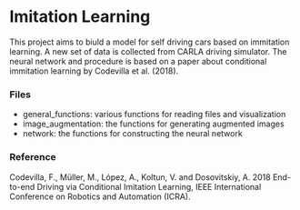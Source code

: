 # Imitation Learning
This project aims to biuld a model for self driving cars based on immitation learning. A new set of data is collected from CARLA driving simulator. The neural network and procedure is based on a paper about conditional immitation learning by Codevilla et al. (2018).

### Files
- general_functions: various functions for reading files and visualization
- image_augmentation: the functions for generating augmented images
- network: the functions for constructing the neural network

### Reference
Codevilla, F., Müller, M., López, A., Koltun, V. and Dosovitskiy, A. 2018 End-to-end Driving via Conditional Imitation Learning, IEEE International Conference on Robotics and Automation (ICRA).
